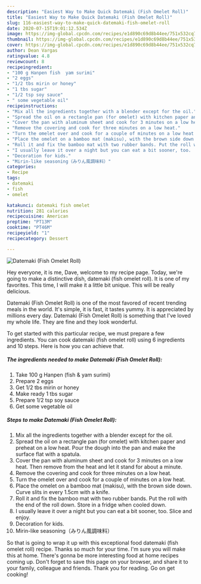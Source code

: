 ```yaml
---
description: "Easiest Way to Make Quick Datemaki (Fish Omelet Roll)"
title: "Easiest Way to Make Quick Datemaki (Fish Omelet Roll)"
slug: 116-easiest-way-to-make-quick-datemaki-fish-omelet-roll
date: 2020-07-15T19:01:12.534Z
image: https://img-global.cpcdn.com/recipes/e1d890c69d8b44ee/751x532cq70/datemaki-fish-omelet-roll-recipe-main-photo.jpg
thumbnail: https://img-global.cpcdn.com/recipes/e1d890c69d8b44ee/751x532cq70/datemaki-fish-omelet-roll-recipe-main-photo.jpg
cover: https://img-global.cpcdn.com/recipes/e1d890c69d8b44ee/751x532cq70/datemaki-fish-omelet-roll-recipe-main-photo.jpg
author: Dean Vargas
ratingvalue: 4.8
reviewcount: 8
recipeingredient:
- "100 g Hanpen fish  yam surimi"
- "2 eggs"
- "1/2 tbs mirin or honey"
- "1 tbs sugar"
- "1/2 tsp soy sauce"
- " some vegetable oil"
recipeinstructions:
- "Mix all the ingredients together with a blender except for the oil."
- "Spread the oil on a rectangle pan (for omelet) with kitchen paper and preheat on a low heat. Pour the dough into the pan and make the surface flat with a spatula."
- "Cover the pan with aluminum sheet and cook for 3 minutes on a low heat. Then remove from the heat and let it stand for about a minute."
- "Remove the covering and cook for three minutes on a low heat."
- "Turn the omelet over and cook for a couple of minutes on a low heat."
- "Place the omelet on a bamboo mat (makisu), with the brown side down. Curve slits in every 1.5cm with a knife."
- "Roll it and fix the bamboo mat with two rubber bands. Put the roll with the end of the roll down. Store in a fridge when cooled down."
- "I usually leave it over a night but you can eat a bit sooner, too.  Slice and enjoy."
- "Decoration for kids."
- "Mirin-like seasoning（みりん風調味料）"
categories:
- Recipe
tags:
- datemaki
- fish
- omelet

katakunci: datemaki fish omelet 
nutrition: 281 calories
recipecuisine: American
preptime: "PT13M"
cooktime: "PT46M"
recipeyield: "1"
recipecategory: Dessert

---
```



![Datemaki (Fish Omelet Roll)](https://img-global.cpcdn.com/recipes/e1d890c69d8b44ee/751x532cq70/datemaki-fish-omelet-roll-recipe-main-photo.jpg)

Hey everyone, it is me, Dave, welcome to my recipe page. Today, we're going to make a distinctive dish, datemaki (fish omelet roll). It is one of my favorites. This time, I will make it a little bit unique. This will be really delicious.

Datemaki (Fish Omelet Roll) is one of the most favored of recent trending meals in the world. It's simple, it is fast, it tastes yummy. It is appreciated by millions every day. Datemaki (Fish Omelet Roll) is something that I've loved my whole life. They are fine and they look wonderful.




To get started with this particular recipe, we must prepare a few ingredients. You can cook datemaki (fish omelet roll) using 6 ingredients and 10 steps. Here is how you can achieve that.

<!--inarticleads1-->

##### The ingredients needed to make Datemaki (Fish Omelet Roll):

1. Take 100 g Hanpen (fish &amp; yam surimi)
1. Prepare 2 eggs
1. Get 1/2 tbs mirin or honey
1. Make ready 1 tbs sugar
1. Prepare 1/2 tsp soy sauce
1. Get  some vegetable oil




<!--inarticleads2-->

##### Steps to make Datemaki (Fish Omelet Roll):

1. Mix all the ingredients together with a blender except for the oil.
1. Spread the oil on a rectangle pan (for omelet) with kitchen paper and preheat on a low heat. Pour the dough into the pan and make the surface flat with a spatula.
1. Cover the pan with aluminum sheet and cook for 3 minutes on a low heat. Then remove from the heat and let it stand for about a minute.
1. Remove the covering and cook for three minutes on a low heat.
1. Turn the omelet over and cook for a couple of minutes on a low heat.
1. Place the omelet on a bamboo mat (makisu), with the brown side down. Curve slits in every 1.5cm with a knife.
1. Roll it and fix the bamboo mat with two rubber bands. Put the roll with the end of the roll down. Store in a fridge when cooled down.
1. I usually leave it over a night but you can eat a bit sooner, too.  Slice and enjoy.
1. Decoration for kids.
1. Mirin-like seasoning（みりん風調味料）




So that is going to wrap it up with this exceptional food datemaki (fish omelet roll) recipe. Thanks so much for your time. I'm sure you will make this at home. There's gonna be more interesting food at home recipes coming up. Don't forget to save this page on your browser, and share it to your family, colleague and friends. Thank you for reading. Go on get cooking!
